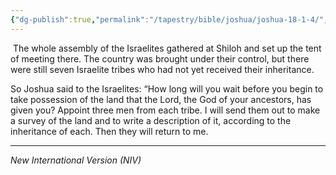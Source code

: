 ```yaml
---
{"dg-publish":true,"permalink":"/tapestry/bible/joshua/joshua-18-1-4/","title":"Joshua 18:1–4","tags":["bible-verse","bible-verse"],"dgHomeLink":true,"dgShowLocalGraph":true,"dgEnableSearch":true}
---
```


 The whole assembly of the Israelites gathered at Shiloh and set up the tent of meeting there. The country was brought under their control, but there were still seven Israelite tribes who had not yet received their inheritance.

So Joshua said to the Israelites: “How long will you wait before you begin to take possession of the land that the Lord, the God of your ancestors, has given you? Appoint three men from each tribe. I will send them out to make a survey of the land and to write a description of it, according to the inheritance of each. Then they will return to me.

---
*New International Version (NIV)*